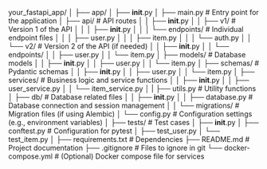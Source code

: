 

your_fastapi_app/
│
├── app/
│   ├── __init__.py
│   ├── main.py              # Entry point for the application
│   ├── api/                 # API routes
│   │   ├── __init__.py
│   │   ├── v1/              # Version 1 of the API
│   │   │   ├── __init__.py
│   │   │   └── endpoints/   # Individual endpoint files
│   │   │       ├── user.py
│   │   │       ├── item.py
│   │   │       └── auth.py
│   │   └── v2/              # Version 2 of the API (if needed)
│   │       ├── __init__.py
│   │       └── endpoints/
│   │           ├── user.py
│   │           └── item.py
│   ├── models/              # Database models
│   │   ├── __init__.py
│   │   ├── user.py
│   │   └── item.py
│   ├── schemas/             # Pydantic schemas
│   │   ├── __init__.py
│   │   ├── user.py
│   │   └── item.py
│   ├── services/            # Business logic and service functions
│   │   ├── __init__.py
│   │   ├── user_service.py
│   │   └── item_service.py
│   |   ├── utils.py               # Utility functions
│   ├── db/                  # Database related files
│   │   ├── __init__.py
│   │   ├── database.py      # Database connection and session management
│   │   └── migrations/      # Migration files (if using Alembic)
│   └── config.py            # Configuration settings (e.g., environment variables)
│
├── tests/                   # Test cases
│   ├── __init__.py
│   ├── conftest.py          # Configuration for pytest
│   ├── test_user.py
│   └── test_item.py
│
├── requirements.txt         # Dependencies
├── README.md                # Project documentation
├── .gitignore               # Files to ignore in git
└── docker-compose.yml       # (Optional) Docker compose file for services